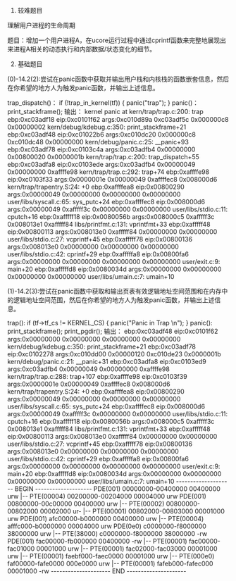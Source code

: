 1. 较难题目

理解用户进程的生命周期

题目：增加一个用户进程A，在ucore运行过程中通过cprintf函数来完整地展现出来进程A相关的动态执行和内部数据/状态变化的细节。

2. 基础题目

(0)-14.2(2):尝试在panic函数中获取并输出用户栈和内核栈的函数嵌套信息，然后在你希望的地方人为触发panic函数，并输出上述信息。
>
trap_dispatch()：
if (!trap_in_kernel(tf))
    {
        panic("trap");
    }
panic()：
print_stackframe();
输出：
kernel panic at kern/trap/trap.c:200:
    trap
ebp:0xc03adf18 eip:0xc0101f62 args:0xc010d89a 0xc03adf5c 0x000000c8 0x00000002 
    kern/debug/kdebug.c:350: print_stackframe+21
ebp:0xc03adf48 eip:0xc01022b6 args:0xc010dc20 0x000000c8 0xc010dc48 0x00000000 
    kern/debug/panic.c:25: __panic+93
ebp:0xc03adf78 eip:0xc0103c4a args:0xc03adfb4 0x00000000 0x00800020 0x0000001b 
    kern/trap/trap.c:200: trap_dispatch+55
ebp:0xc03adfa8 eip:0xc0103ede args:0xc03adfb4 0x00000049 0x00000000 0xaffffe98 
    kern/trap/trap.c:292: trap+74
ebp:0xaffffe98 eip:0xc0103f33 args:0x0000001e 0x00000049 0xaffffec8 0x008000d6 
    kern/trap/trapentry.S:24: <unknown>+0
ebp:0xaffffea8 eip:0x00800290 args:0x00000049 0x00000000 0x00000000 0x00000000 
    user/libs/syscall.c:65: sys_putc+24
ebp:0xaffffec8 eip:0x008000d6 args:0x00000049 0xafffff3c 0x00000000 0x00000000 
    user/libs/stdio.c:11: cputch+16
ebp:0xafffff18 eip:0x0080056b args:0x008000c5 0xafffff3c 0x008013e1 0xafffff84 
    libs/printfmt.c:131: vprintfmt+33
ebp:0xafffff48 eip:0x00800113 args:0x008013e0 0xafffff84 0x00000000 0x00000000 
    user/libs/stdio.c:27: vcprintf+45
ebp:0xafffff78 eip:0x00800136 args:0x008013e0 0x00000000 0x00000000 0x00000000 
    user/libs/stdio.c:42: cprintf+29
ebp:0xafffffa8 eip:0x00800fa6 args:0x00000000 0x00000000 0x00000000 0x00000000 
    user/exit.c:9: main+20
ebp:0xafffffd8 eip:0x0080034d args:0x00000000 0x00000000 0x00000000 0x00000000 
    user/libs/umain.c:7: umain+10

(1)-14.2(3):尝试在panic函数中获取和输出页表有效逻辑地址空间范围和在内存中的逻辑地址空间范围，然后在你希望的地方人为触发panic函数，并输出上述信息。
>
trap():
if (tf->tf_cs != KERNEL_CS) {
    panic("Panic in Trap \n");
}
panic():
print_stackframe();
print_pgdir();
输出：
ebp:0xc03adf48 eip:0xc0101f62 args:0x00000000 0x00000000 0x00000000 0x00000000 
    kern/debug/kdebug.c:350: print_stackframe+21
ebp:0xc03adf78 eip:0xc0102278 args:0xc010dd00 0x00000120 0xc010de23 0x0000001b 
    kern/debug/panic.c:21: __panic+31
ebp:0xc03adfa8 eip:0xc0103ed9 args:0xc03adfb4 0x00000049 0x00000000 0xaffffe98 
    kern/trap/trap.c:288: trap+107
ebp:0xaffffe98 eip:0xc0103f39 args:0x0000001e 0x00000049 0xaffffec8 0x008000d6 
    kern/trap/trapentry.S:24: <unknown>+0
ebp:0xaffffea8 eip:0x00800290 args:0x00000049 0x00000000 0x00000000 0x00000000 
    user/libs/syscall.c:65: sys_putc+24
ebp:0xaffffec8 eip:0x008000d6 args:0x00000049 0xafffff3c 0x00000000 0x00000000 
    user/libs/stdio.c:11: cputch+16
ebp:0xafffff18 eip:0x0080056b args:0x008000c5 0xafffff3c 0x008013e1 0xafffff84 
    libs/printfmt.c:131: vprintfmt+33
ebp:0xafffff48 eip:0x00800113 args:0x008013e0 0xafffff84 0x00000000 0x00000000 
    user/libs/stdio.c:27: vcprintf+45
ebp:0xafffff78 eip:0x00800136 args:0x008013e0 0x00000000 0x00000000 0x00000000 
    user/libs/stdio.c:42: cprintf+29
ebp:0xafffffa8 eip:0x00800fa6 args:0x00000000 0x00000000 0x00000000 0x00000000 
    user/exit.c:9: main+20
ebp:0xafffffd8 eip:0x0080034d args:0x00000000 0x00000000 0x00000000 0x00000000 
    user/libs/umain.c:7: umain+10
-------------------- BEGIN --------------------
PDE(001) 00000000-00400000 00400000 urw
  |-- PTE(00004) 00200000-00204000 00004000 urw
PDE(001) 00800000-00c00000 00400000 urw
  |-- PTE(00002) 00800000-00802000 00002000 ur-
  |-- PTE(00001) 00802000-00803000 00001000 urw
PDE(001) afc00000-b0000000 00400000 urw
  |-- PTE(00004) afffc000-b0000000 00004000 urw
PDE(0e0) c0000000-f8000000 38000000 urw
  |-- PTE(38000) c0000000-f8000000 38000000 -rw
PDE(001) fac00000-fb000000 00400000 -rw
  |-- PTE(00001) fac00000-fac01000 00001000 urw
  |-- PTE(00001) fac02000-fac03000 00001000 urw
  |-- PTE(00001) faebf000-faec0000 00001000 urw
  |-- PTE(000e0) faf00000-fafe0000 000e0000 urw
  |-- PTE(00001) fafeb000-fafec000 00001000 -rw
--------------------- END ---------------------





















